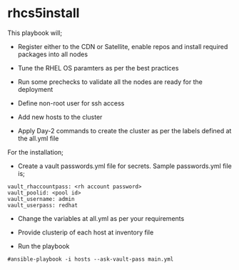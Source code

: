 # rhcs5install

This playbook will;

- Register either to the CDN or Satellite, enable repos and install required packages into all nodes

- Tune the RHEL OS paramters as per the best practices

- Run some prechecks to validate all the nodes are ready for the deployment

- Define non-root user for ssh access

- Add new hosts to the cluster

- Apply Day-2 commands to create the cluster as per the labels defined at the all.yml file

For the installation;

- Create a vault  passwords.yml file for secrets. Sample passwords.yml file is;

```
vault_rhaccountpass: <rh account password>
vault_poolid: <pool id>
vault_username: admin
vault_userpass: redhat

```

- Change the variables at all.yml as per your requirements

- Provide clusterip of each host at inventory file

- Run the playbook

`#ansible-playbook -i hosts --ask-vault-pass main.yml`
